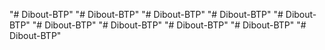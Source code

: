 "# Dibout-BTP" 
"# Dibout-BTP" 
"# Dibout-BTP" 
"# Dibout-BTP" 
"# Dibout-BTP" 
"# Dibout-BTP" 
"# Dibout-BTP" 
"# Dibout-BTP" 
"# Dibout-BTP" 
"# Dibout-BTP" 
